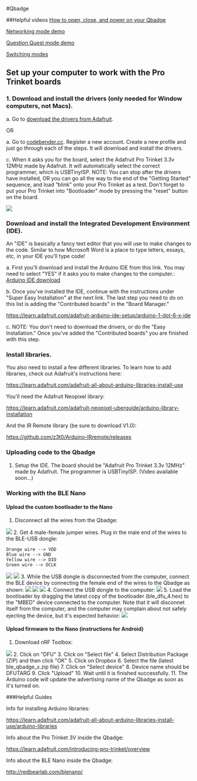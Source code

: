 #Qbadge

##Helpful videos
[How to open, close, and power on your Qbadge](https://www.youtube.com/watch?v=6eYyS4wtiWs)

[Networking mode demo](https://www.youtube.com/watch?v=jLXpunxlupk)

[Question Quest mode demo](https://www.youtube.com/watch?v=DJcJaX-GzcY)

[Switching modes](https://www.youtube.com/watch?v=-lT2BPnJW98)


## Set up your computer to work with the Pro Trinket boards
### 1. Download and install the drivers (only needed for Window computers, not Macs).

a. Go to [download the drivers from Adafruit](https://learn.adafruit.com/adafruit-arduino-ide-setup/windows-setup).

OR

a. Go to [codebender.cc](Codebender.cc). Register a new account. Create a new profile and just go through each of the steps. It will download and install the drivers.

c. When it asks you for the board, select the Adafruit Pro Trinket 3.3v 12MHz made by Adafruit. It will 
automatically select the correct programmer, which is USBTinyISP. NOTE: You can stop after the drivers
have installed, OR you can go all the way to the end of the "Getting Started" sequence, and load 
“blink” onto your Pro Trinket as a test. Don't forget to put your Pro Trinket into "Bootloader" mode by pressing
the "reset" button on the board.

<img style="float: center;" src="http://i.imgur.com/S5buZln.png">

### Download and install the Integrated Development Environment (IDE). 

An "IDE" is basically a fancy text editor that you will use to make changes to the code. Similar to how Microsoft Word is a place to type letters, essays, etc, in your IDE you'll type code!

a. First you'll download and install the Arduino IDE from this link. You may need to select "YES" if it asks you to make changes to the computer.:
[Arduino IDE download](https://www.arduino.cc/en/Main/Software)

b. Once you've installed the IDE, continue with the instructions under "Super Easy Installation" at the next link. The last step you need to do on this list is adding the "Contributed boards" in the "Board Manager." 

https://learn.adafruit.com/adafruit-arduino-ide-setup/arduino-1-dot-6-x-ide

c. NOTE: You don't need to download the drivers, or do the "Easy Installation." 
Once you've added the "Contributed boards" you are finished with this step.

### Install libraries.
You also need to install a few different libraries. To learn how to add libraries, check out Adafruit's instructions here:

https://learn.adafruit.com/adafruit-all-about-arduino-libraries-install-use

You'll need the Adafruit Neopixel library: 

https://learn.adafruit.com/adafruit-neopixel-uberguide/arduino-library-installation

And the IR Remote library (be sure to download V1.0):

https://github.com/z3t0/Arduino-IRremote/releases

### Uploading code to the Qbadge
1. Setup the IDE. The board should be "Adafruit Pro Trinket 3.3v 12MHz" made by Adafruit. The programmer is USBTinyISP.
(Video available soon...)

### Working with the BLE Nano
#### Upload the custom bootloader to the Nano
1. Disconnect all the wires from the Qbadge:
  <img style="float: center;" src="http://i.imgur.com/sdXwdAV.jpg?1">
2. Get 4 male-female jumper wires. Plug in the male end of the wires to the BLE-USB dongle:

  ```
  Orange wire --> VDD
  Blue wire --> GND
  Yellow wire --> DIO
  Green wire --> DCLK
  
  ```

  <img style="float: center;" src="http://i.imgur.com/7FwELPN.jpg?1">
  <img style="float: center;" src="http://i.imgur.com/gLyCw95.jpg?1">
3. While the USB dongle is disconnected from the computer, connect the BLE device by connecting the female end of the wires to the Qbadge as shown:
  <img style="float: center;" src="http://i.imgur.com/0LCUHoq.jpg?1">
  <img style="float: center;" src="http://i.imgur.com/d2T8pdt.jpg?1">
  <img style="float: center;" src="http://i.imgur.com/GHzqiw5.jpg?1">
4. Connect the USB dongle to the computer:
  <img style="float: center;" src="http://i.imgur.com/OpSUDMB.jpg?1">
5. Load the bootloader by dragging the latest copy of the bootloader (ble_dfu_4.hex) to the "MBED" device connected to the computer. Note that it will disconnet itself from the computer, and the computer may complain about not safely ejecting the device, but it's expected behavior:
  <img style="float: center;" src="http://i.imgur.com/Z6qEdkG.jpg?1">

#### Upload firmware to the Nano (instructions for Android)
1. Download nRF Toolbox:

  <img style="float: center;" src="http://i.imgur.com/KzxPDtX.jpg?1">
2. Click on "DFU"
3. Click on "Select file"
4. Select Distribution Package (ZIP) and then click "OK"
5. Click on Dropbox
6. Select the file (latest ble_qbadge_x.zip file)
7. Click on "Select device"
8. Device name should be DFUTARG
9. Click "Upload"
10. Wait until it is finished successfully.
11. The Arduino code will update the advertising name of the Qbadge as soon as it's turned on.

###Helpful Guides

Info for installing Arduino libraries:

https://learn.adafruit.com/adafruit-all-about-arduino-libraries-install-use/arduino-libraries

Info about the Pro Trinket 3V inside the Qbadge:

https://learn.adafruit.com/introducing-pro-trinket/overview

Info about the BLE Nano inside the Qbadge:

http://redbearlab.com/blenano/



